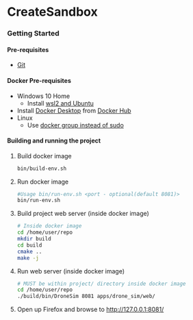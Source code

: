 # CreateSandbox

### Getting Started

#### Pre-requisites
  * [Git](https://git-scm.com/)

#### Docker Pre-requisites
  * Windows 10 Home
    * Install [wsl2 and Ubuntu](https://www.youtube.com/watch?v=ilKQHAFeQR0&list=RDCMUCzLbHrU7U3cUDNQWWAqjceA&start_radio=1&t=7)
  * Install [Docker Desktop](https://hub.docker.com/?overlay=onboarding) from [Docker Hub](https://hub.docker.com/)
  * Linux
    * Use [docker group instead of sudo](https://www.digitalocean.com/community/tutorials/how-to-install-and-use-docker-on-ubuntu-18-04)

#### Building and running the project

1. Build docker image

    ```bash
    bin/build-env.sh
    ```

2. Run docker image

    ```bash
    #Usage bin/run-env.sh <port - optional(default 8081)>
    bin/run-env.sh
    ```
    
3. Build project web server (inside docker image)

    ```bash
    # Inside docker image
    cd /home/user/repo
    mkdir build
    cd build
    cmake ..
    make -j
    ```
    
4. Run web server (inside docker image)

    ```bash
    # MUST be within project/ directory inside docker image
    cd /home/user/repo
    ./build/bin/DroneSim 8081 apps/drone_sim/web/
    ```
    
5. Open up Firefox and browse to http://127.0.0.1:8081/



